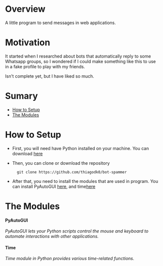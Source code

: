 # Overview 

A little program to send messages in web applications.

# Motivation

It started when I researched about bots that automatically reply to some Whatsapp groups, so I wondered if I could make something like this to use in a fake profile to play with my friends. 

Isn't complete yet, but I have liked so much.

# Sumary 

* [How to Setup](https://github.com/thiagodk0/bot-spammer#how-to-setup)
* [The Modules]()

# How to Setup 

* First, you will need have Python installed on your machine. You can download [here](https://www.python.org/downloads/)

* Then, you can clone or download the repository 

        git clone https://github.com/thiagodk0/bot-spammer

* After that, you need to install the modules that are used in program. You can install PyAutoGUI [here](https://pyautogui.readthedocs.io/en/latest/install.html#:~:text=To%20install%20PyAutoGUI%2C%20install%20the%20pyautoguipackage%20from%20PyPI,2019%2C%20the%20Pillow%20module%20doesn%E2%80%99t%20support%20Python%203.8.), and time[here](https://pypi.org/project/python-time/)

# The Modules

#### PyAutoGUI
*PyAutoGUI lets your Python scripts control the mouse and keyboard to automate interactions with other applications.*

#### Time
*Time module in Python provides various time-related functions.*



  


